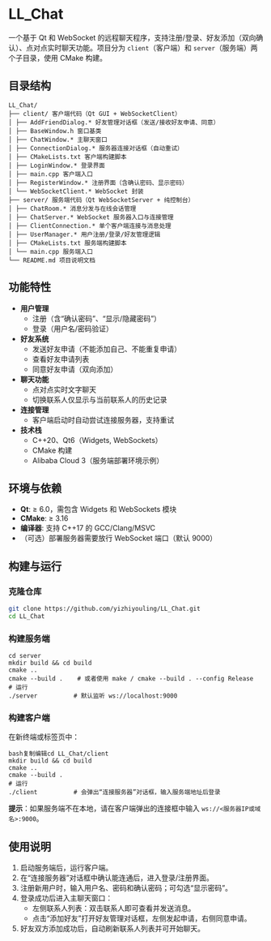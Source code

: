 # LL_Chat

一个基于 Qt 和 WebSocket 的远程聊天程序，支持注册/登录、好友添加（双向确认）、点对点实时聊天功能。项目分为 `client`（客户端）和 `server`（服务端）两个子目录，使用 CMake 构建。

## 目录结构

```
LL_Chat/
├── client/ 客户端代码（Qt GUI + WebSocketClient）
│ ├── AddFriendDialog.* 好友管理对话框（发送/接收好友申请、同意）
│ ├── BaseWindow.h 窗口基类
│ ├── ChatWindow.* 主聊天窗口
│ ├── ConnectionDialog.* 服务器连接对话框（自动重试）
│ ├── CMakeLists.txt 客户端构建脚本
│ ├── LoginWindow.* 登录界面
│ ├── main.cpp 客户端入口
│ ├── RegisterWindow.* 注册界面（含确认密码、显示密码）
│ └── WebSocketClient.* WebSocket 封装
├── server/ 服务端代码（Qt WebSocketServer + 纯控制台）
│ ├── ChatRoom.* 消息分发与在线会话管理
│ ├── ChatServer.* WebSocket 服务器入口与连接管理
│ ├── ClientConnection.* 单个客户端连接与消息处理
│ ├── UserManager.* 用户注册/登录/好友管理逻辑
│ ├── CMakeLists.txt 服务端构建脚本
│ └── main.cpp 服务端入口
└── README.md 项目说明文档
```

## 功能特性

- **用户管理**  
  - 注册（含“确认密码”、“显示/隐藏密码”）  
  - 登录（用户名/密码验证）  
- **好友系统**  
  - 发送好友申请（不能添加自己、不能重复申请）  
  - 查看好友申请列表  
  - 同意好友申请（双向添加）  
- **聊天功能**  
  - 点对点实时文字聊天  
  - 切换联系人仅显示与当前联系人的历史记录  
- **连接管理**  
  - 客户端启动时自动尝试连接服务器，支持重试  
- **技术栈**  
  - C++20、Qt6（Widgets, WebSockets）  
  - CMake 构建  
  - Alibaba Cloud 3（服务端部署环境示例）

## 环境与依赖

- **Qt**: ≥ 6.0，需包含 Widgets 和 WebSockets 模块  
- **CMake**: ≥ 3.16  
- **编译器**: 支持 C++17 的 GCC/Clang/MSVC  
- （可选）部署服务器需要放行 WebSocket 端口（默认 9000）

## 构建与运行

###  克隆仓库

```bash
git clone https://github.com/yizhiyouling/LL_Chat.git
cd LL_Chat
```

### 构建服务端

```
cd server
mkdir build && cd build
cmake .. 
cmake --build .    # 或者使用 make / cmake --build . --config Release
# 运行
./server          # 默认监听 ws://localhost:9000

```

### 构建客户端

在新终端或标签页中：

```
bash复制编辑cd LL_Chat/client
mkdir build && cd build
cmake .. 
cmake --build .
# 运行
./client          # 会弹出“连接服务器”对话框，输入服务端地址后登录
```

**提示**：如果服务端不在本地，请在客户端弹出的连接框中输入 `ws://<服务器IP或域名>:9000`。

## 使用说明

1. 启动服务端后，运行客户端。
2. 在“连接服务器”对话框中确认能连通后，进入登录/注册界面。
3. 注册新用户时，输入用户名、密码和确认密码；可勾选“显示密码”。
4. 登录成功后进入主聊天窗口：
   - 左侧联系人列表：双击联系人即可查看并发送消息。
   - 点击“添加好友”打开好友管理对话框，左侧发起申请，右侧同意申请。
5. 好友双方添加成功后，自动刷新联系人列表并可开始聊天。